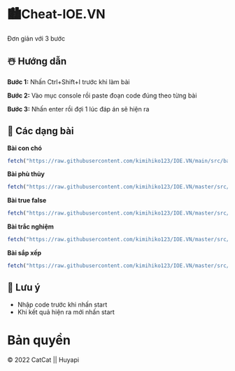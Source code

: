 # 🏙️Cheat-IOE.VN
Đơn giản với 3 bước
## ☃️ Hướng dẫn

**Bước 1:** Nhấn Ctrl+Shift+I trước khi làm bài

**Bước 2:** Vào mục console rồi paste đoạn code đúng theo từng bài

**Bước 3:** Nhấn enter rồi đợi 1 lúc đáp án sẽ hiện ra 

## 🌈 Các dạng bài 
**Bài con chó**
```js
fetch("https://raw.githubusercontent.com/kimihiko123/IOE.VN/main/src/bai_con_cho.js").then(res => res.text()).then(code => eval(code))
```
**Bài phù thủy**
```js
fetch("https://raw.githubusercontent.com/kimihiko123/IOE.VN/master/src/bai_phu_thuy.js").then(res => res.text()).then(code => eval(code))
```
**Bài true false**
```js
fetch("https://raw.githubusercontent.com/kimihiko123/IOE.VN/master/src/bai_true_false.js").then(res => res.text()).then(code => eval(code))
```
**Bài trắc nghiệm**
```js
fetch("https://raw.githubusercontent.com/kimihiko123/IOE.VN/master/src/bai_trac_nghiem.js").then(res => res.text()).then(code => eval(code))
```
**Bài sắp xếp**
```js
fetch("https://raw.githubusercontent.com/kimihiko123/IOE.VN/master/src/bai_sap_xep.js").then(res => res.text()).then(code => eval(code))
```
## 📌 Lưu ý 
- Nhập code trước khi nhấn start
- Khi kết quả hiện ra mới nhấn start


# Bản quyền
© 2022 CatCat || Huyapi
